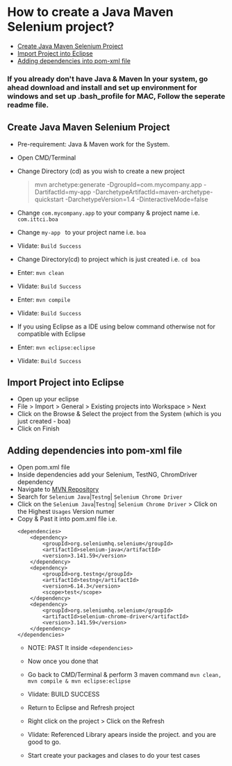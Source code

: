 # How to create a Java Maven Selenium project?

<!-- topics-start -->
* [Create Java Maven Selenium Project](#Create-Java-Maven-Selenium-Project)
* [Import Project into Eclipse](#Import-Project-into-Eclipse)
* [Adding dependencies into pom-xml file](#Adding-dependencies-into-pom-xml-file)

### If you already don't have Java & Maven In your system, go ahead download and install and set up environment for windows and set up .bash_profile for MAC, Follow the seperate readme file.

## Create Java Maven Selenium Project
- Pre-requirement: Java & Maven work for the System.
- Open CMD/Terminal
- Change Directory (cd) as you wish to create a new project

    > mvn archetype:generate -DgroupId=com.mycompany.app -DartifactId=my-app -DarchetypeArtifactId=maven-archetype-quickstart -DarchetypeVersion=1.4 -DinteractiveMode=false

- Change ```com.mycompany.app``` to your company & project name i.e. ```com.ittci.boa```
- Change ```my-app ``` to your project name i.e. ```boa```
- Vlidate: ```Build Success```
- Change Directory(cd) to project which is just created i.e. ```cd boa```
- Enter: ```mvn clean``` 
- Vlidate: ```Build Success```
- Enter: ```mvn compile```
- Vlidate: ```Build Success```
- If you using Eclipse as a IDE using below command otherwise not for compatible with Eclipse
- Enter: ```mvn eclipse:eclipse```
- Vlidate: ```Build Success```

## Import Project into Eclipse
- Open up your eclipse
- File > Import > General > Existing projects into Workspace > Next 
- Click on the Browse & Select the project from the System (which is you just created - boa)
- Click on Finish

## Adding dependencies into pom-xml file
- Open pom.xml file
- Inside dependencies add your Selenium, TestNG, ChromDriver dependency
- Navigate to [MVN Repository](https://mvnrepository.com/)
- Search for ```Selenium Java```|```Testng```| ```Selenium Chrome Driver```
- Click on the ```Selenium Java```|```Testng```| ```Selenium Chrome Driver``` > Click on the Highest ```Usages``` Version numer
- Copy & Past it into pom.xml file i.e.
    ```
    <dependencies>
        <dependency>
            <groupId>org.seleniumhq.selenium</groupId>
            <artifactId>selenium-java</artifactId>
            <version>3.141.59</version>
        </dependency>
        <dependency>
            <groupId>org.testng</groupId>
            <artifactId>testng</artifactId>
            <version>6.14.3</version>
            <scope>test</scope>
        </dependency>
        <dependency>
            <groupId>org.seleniumhq.selenium</groupId>
            <artifactId>selenium-chrome-driver</artifactId>
            <version>3.141.59</version>
        </dependency>
    </dependencies>

    ```
    - NOTE: PAST It inside ```<dependencies>```
    - Now once you done that
    - Go back to CMD/Terminal & perform 3 maven command ```mvn clean, mvn compile & mvn eclipse:eclipse```
    - Vlidate: BUILD SUCCESS

    - Return to Eclipse and Refresh project 
    - Right click on the project > Click on the Refresh 
    - Vlidate: Referenced Library apears inside the project. and you are good to go.
    - Start create your packages and clases to do your test cases
    